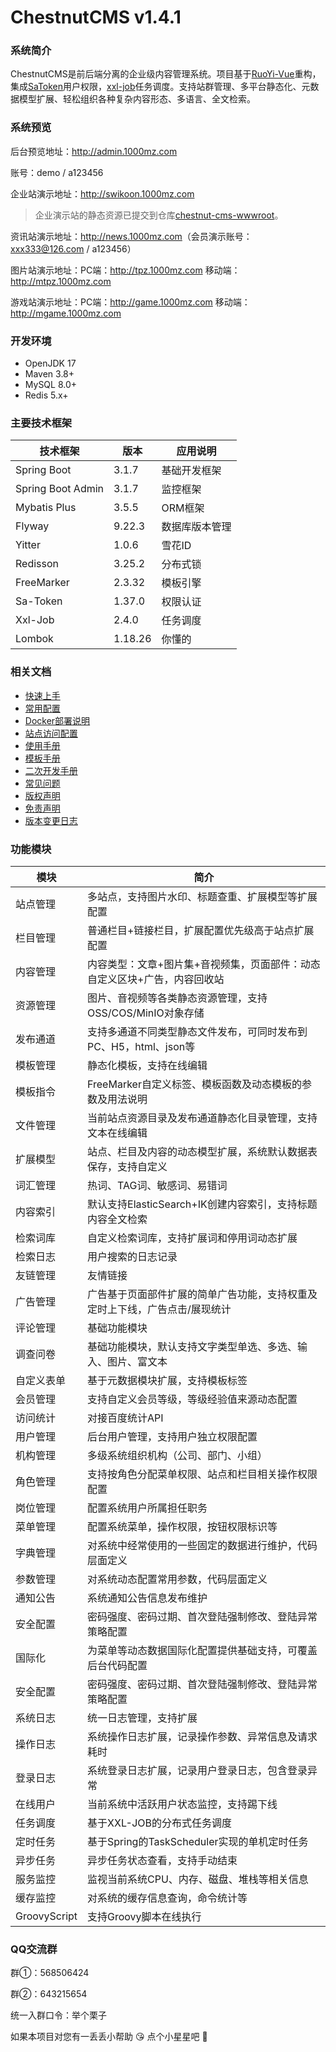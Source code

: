 # ChestnutCMS v1.4.1

### 系统简介

ChestnutCMS是前后端分离的企业级内容管理系统。项目基于[RuoYi-Vue](https://gitee.com/y_project/RuoYi-Vue)重构，集成[SaToken](https://gitee.com/dromara/sa-token)用户权限，[xxl-job](https://gitee.com/xuxueli0323/xxl-job)任务调度。支持站群管理、多平台静态化、元数据模型扩展、轻松组织各种复杂内容形态、多语言、全文检索。

### 系统预览

后台预览地址：<http://admin.1000mz.com>

账号：demo / a123456

企业站演示地址：<http://swikoon.1000mz.com>

> 企业演示站的静态资源已提交到仓库[chestnut-cms-wwwroot](https://gitee.com/liweiyi/chestnut-cms-wwwroot)。

资讯站演示地址：<http://news.1000mz.com>（会员演示账号：xxx333@126.com / a123456）

图片站演示地址：PC端：<http://tpz.1000mz.com> 移动端：<http://mtpz.1000mz.com>

游戏站演示地址：PC端：<http://game.1000mz.com> 移动端：<http://mgame.1000mz.com>

### 开发环境
- OpenJDK 17
- Maven 3.8+
- MySQL 8.0+
- Redis 5.x+

### 主要技术框架

| 技术框架              | 版本      | 应用说明    |
|-------------------|---------|---------|
| Spring Boot       | 3.1.7   | 基础开发框架  |
| Spring Boot Admin | 3.1.7   | 监控框架    |
| Mybatis Plus      | 3.5.5   | ORM框架   |
| Flyway            | 9.22.3  | 数据库版本管理 |
| Yitter            | 1.0.6   | 雪花ID    |
| Redisson          | 3.25.2  | 分布式锁    |
| FreeMarker        | 2.3.32  | 模板引擎    |
| Sa-Token          | 1.37.0  | 权限认证    |
| Xxl-Job           | 2.4.0   | 任务调度    |
| Lombok            | 1.18.26 | 你懂的     |

### 相关文档


- [快速上手](https://www.1000mz.com/docs/prepare/local)
- [常用配置](https://www.1000mz.com/docs/prepare/config)
- [Docker部署说明](https://www.1000mz.com/docs/deploy/docker)
- [站点访问配置](https://www.1000mz.com/docs/prepare/config)
- [使用手册](https://www.1000mz.com/docs/guide)
- [模板手册](https://www.1000mz.com/docs/template)
- [二次开发手册](https://www.1000mz.com/docs/dev/cron)
- [常见问题](https://www.1000mz.com/docs/faq)
- [版权声明](https://www.1000mz.com/docs/copyright)
- [免责声明](https://www.1000mz.com/docs/disclaimer)
- [版本变更日志](https://www.1000mz.com/docs/release)

### 功能模块

| 模块           | 简介                                     |
|--------------|----------------------------------------|
| 站点管理         | 多站点，支持图片水印、标题查重、扩展模型等扩展配置              |
| 栏目管理         | 普通栏目+链接栏目，扩展配置优先级高于站点扩展配置              |
| 内容管理         | 内容类型：文章+图片集+音视频集，页面部件：动态自定义区块+广告，内容回收站 |
| 资源管理         | 图片、音视频等各类静态资源管理，支持OSS/COS/MinIO对象存储    |
| 发布通道         | 支持多通道不同类型静态文件发布，可同时发布到PC、H5，html、json等 |
| 模板管理         | 静态化模板，支持在线编辑                           |
| 模板指令         | FreeMarker自定义标签、模板函数及动态模板的参数及用法说明      |
| 文件管理         | 当前站点资源目录及发布通道静态化目录管理，支持文本在线编辑          |
| 扩展模型         | 站点、栏目及内容的动态模型扩展，系统默认数据表保存，支持自定义        |
| 词汇管理         | 热词、TAG词、敏感词、易错词                        |
| 内容索引         | 默认支持ElasticSearch+IK创建内容索引，支持标题内容全文检索  |
| 检索词库         | 自定义检索词库，支持扩展词和停用词动态扩展                  |
| 检索日志         | 用户搜索的日志记录                              |
| 友链管理         | 友情链接                                   |
| 广告管理         | 广告基于页面部件扩展的简单广告功能，支持权重及定时上下线，广告点击/展现统计 |
| 评论管理         | 基础功能模块                                 |
| 调查问卷         | 基础功能模块，默认支持文字类型单选、多选、输入、图片、富文本   |
| 自定义表单        | 基于元数据模块扩展，支持模板标签                       |
| 会员管理         | 支持自定义会员等级，等级经验值来源动态配置                  |
| 访问统计         | 对接百度统计API                              |
| 用户管理         | 后台用户管理，支持用户独立权限配置                      |
| 机构管理         | 多级系统组织机构（公司、部门、小组）                     |
| 角色管理         | 支持按角色分配菜单权限、站点和栏目相关操作权限配置              |
| 岗位管理         | 配置系统用户所属担任职务                           |
| 菜单管理         | 配置系统菜单，操作权限，按钮权限标识等                    |
| 字典管理         | 对系统中经常使用的一些固定的数据进行维护，代码层面定义            |
| 参数管理         | 对系统动态配置常用参数，代码层面定义                     |
| 通知公告         | 系统通知公告信息发布维护                           |
| 安全配置         | 密码强度、密码过期、首次登陆强制修改、登陆异常策略配置            |
| 国际化          | 为菜单等动态数据国际化配置提供基础支持，可覆盖后台代码配置          |
| 安全配置         | 密码强度、密码过期、首次登陆强制修改、登陆异常策略配置            |
| 系统日志         | 统一日志管理，支持扩展                            |
| 操作日志         | 系统操作日志扩展，记录操作参数、异常信息及请求耗时              |
| 登录日志         | 系统登录日志扩展，记录用户登录日志，包含登录异常               |
| 在线用户         | 当前系统中活跃用户状态监控，支持踢下线                    |
| 任务调度         | 基于XXL-JOB的分布式任务调度                      |
| 定时任务         | 基于Spring的TaskScheduler实现的单机定时任务        |
| 异步任务         | 异步任务状态查看，支持手动结束                        |
| 服务监控         | 监视当前系统CPU、内存、磁盘、堆栈等相关信息                |
| 缓存监控         | 对系统的缓存信息查询，命令统计等                       |
| GroovyScript | 支持Groovy脚本在线执行                         |

### QQ交流群
群①：568506424

群②：643215654

统一入群口令：举个栗子

如果本项目对您有一丢丢小帮助 :kissing_heart: 点个小星星吧 :star2: